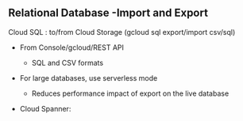 ## Relational Database -Import and Export

Cloud SQL : to/from Cloud Storage (gcloud sql export/import csv/sql)

*   From Console/gcloud/REST API
    *   SQL and CSV formats

*   For large databases, use serverless mode
    *   Reduces performance impact of export on the live database


*   Cloud Spanner: 